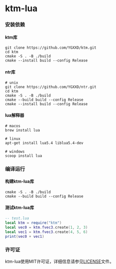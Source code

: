 # ktm-lua

### 安装依赖

#### ktm库

```shell
git clone https://github.com/YGXXD/ktm.git
cd ktm
cmake -S . -B ./build
cmake --install build --config Release
```

#### ntr库

```shell
# unix
git clone https://github.com/YGXXD/ntr.git
cd ktm
cmake -S . -B ./build
cmake --build build --config Release
cmake --install build --config Release
```

#### lua解释器
```shell
# macos
brew install lua

# linux
apt-get install lua5.4 liblua5.4-dev

# windows
scoop install lua
```

### 编译运行

#### 构建ktm-lua库
```shell
cmake -S . -B ./build
cmake --build build --config Release
```

#### 测试ktm-lua库
```lua
-- test.lua
local ktm = require("ktm")
local vec0 = ktm.fvec3.create(1, 2, 3)
local vec1 = ktm.fvec3.create(4, 5, 6)
print(vec0 + vec1)
```

### 许可证

ktm-lua使用MIT许可证，详细信息请参见[LICENSE](LICENSE)文件。
